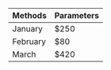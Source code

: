 | Methods     | Parameters |
| ----------- | ---------- |
| January     |   $250     |
| February    |   $80      |
| March       |   $420     |